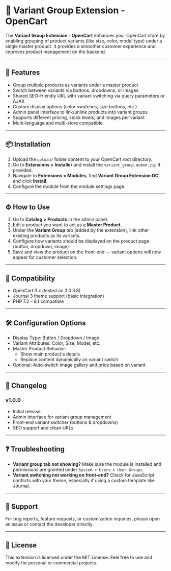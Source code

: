 # 🧩 Variant Group Extension - OpenCart

The **Variant Group Extension - OpenCart** enhances your OpenCart store by enabling grouping of product variants (like size, color, model type) under a single master product. It provides a smoother customer experience and improves product management on the backend.

---

## 🚀 Features

- Group multiple products as variants under a master product
- Switch between variants via buttons, dropdowns, or images
- Shared SEO-friendly URL with variant switching via query parameters or AJAX
- Custom display options (color swatches, size buttons, etc.)
- Admin panel interface to link/unlink products into variant groups
- Supports different pricing, stock levels, and images per variant
- Multi-language and multi-store compatible

---

## 📦 Installation

1. Upload the `upload/` folder content to your OpenCart root directory.
2. Go to **Extensions > Installer** and install the `variant_group.ocmod.zip` if provided.
3. Navigate to **Extensions > Modules**, find **Variant Group Extension OC**, and click **Install**.
4. Configure the module from the module settings page.

---

## ⚙️ How to Use

1. Go to **Catalog > Products** in the admin panel.
2. Edit a product you want to act as a **Master Product**.
3. Under the **Variant Group** tab (added by the extension), link other existing products as its variants.
4. Configure how variants should be displayed on the product page (button, dropdown, image).
5. Save and view the product on the front-end — variant options will now appear for customer selection.

---

## 🧪 Compatibility

- OpenCart 3.x (tested on 3.0.3.8)
- Journal 3 theme support (basic integration)
- PHP 7.2 – 8.1 compatible

---

## 🛠 Configuration Options

- Display Type: Button / Dropdown / Image
- Variant Attributes: Color, Size, Model, etc.
- Master Product Behavior:
  - Show main product's details
  - Replace content dynamically on variant switch
- Optional: Auto-switch image gallery and price based on variant

---

## 📝 Changelog

### v1.0.0
- Initial release
- Admin interface for variant group management
- Front-end variant switcher (buttons & dropdowns)
- SEO support and clean URLs

---

## ❓ Troubleshooting

- **Variant group tab not showing?** Make sure the module is installed and permissions are granted under `System > Users > User Groups`.
- **Variant switching not working on front-end?** Check for JavaScript conflicts with your theme, especially if using a custom template like Journal.

---

## 📩 Support

For bug reports, feature requests, or customization inquiries, please open an issue or contact the developer directly.

---

## 📄 License

This extension is licensed under the MIT License. Feel free to use and modify for personal or commercial projects.